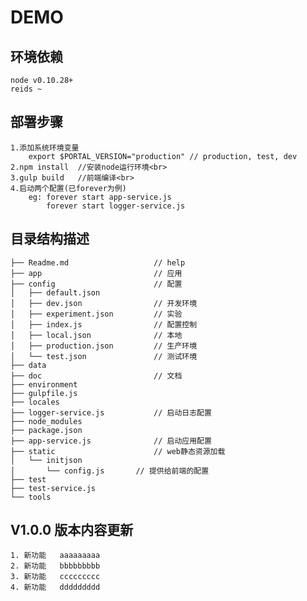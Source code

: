DEMO
===========================
环境依赖
----------
    node v0.10.28+
    reids ~
部署步骤
----------
    1.添加系统环境变量
        export $PORTAL_VERSION="production" // production, test, dev
    2.npm install  //安装node运行环境<br>
    3.gulp build   //前端编译<br>
    4.启动两个配置(已forever为例)
        eg: forever start app-service.js
            forever start logger-service.js
目录结构描述
----------
    ├── Readme.md                   // help
    ├── app                         // 应用
    ├── config                      // 配置
    │   ├── default.json
    │   ├── dev.json                // 开发环境
    │   ├── experiment.json         // 实验
    │   ├── index.js                // 配置控制
    │   ├── local.json              // 本地
    │   ├── production.json         // 生产环境
    │   └── test.json               // 测试环境
    ├── data
    ├── doc                         // 文档
    ├── environment
    ├── gulpfile.js
    ├── locales
    ├── logger-service.js           // 启动日志配置
    ├── node_modules
    ├── package.json
    ├── app-service.js              // 启动应用配置
    ├── static                      // web静态资源加载
    │   └── initjson
    │   	└── config.js 		// 提供给前端的配置
    ├── test
    ├── test-service.js
    └── tools
V1.0.0 版本内容更新
----------
    1. 新功能	 aaaaaaaaa
    2. 新功能	 bbbbbbbbb
    3. 新功能	 ccccccccc
    4. 新功能	 ddddddddd
